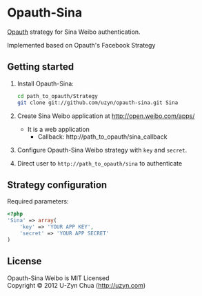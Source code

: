 Opauth-Sina
=============
[Opauth][1] strategy for Sina Weibo authentication.

Implemented based on Opauth's Facebook Strategy

Getting started
----------------
1. Install Opauth-Sina:
   ```bash
   cd path_to_opauth/Strategy
   git clone git://github.com/uzyn/opauth-sina.git Sina
   ```

2. Create Sina Weibo application at http://open.weibo.com/apps/
   - It is a web application
	 - Callback: http://path_to_opauth/sina_callback

3. Configure Opauth-Sina Weibo strategy with `key` and `secret`.

4. Direct user to `http://path_to_opauth/sina` to authenticate

Strategy configuration
----------------------

Required parameters:

```php
<?php
'Sina' => array(
	'key' => 'YOUR APP KEY',
	'secret' => 'YOUR APP SECRET'
)
```

License
---------
Opauth-Sina Weibo is MIT Licensed  
Copyright © 2012 U-Zyn Chua (http://uzyn.com)

[1]: https://github.com/uzyn/opauth
